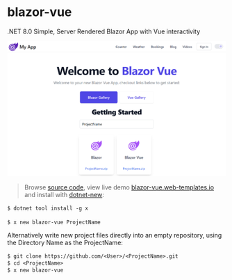 # blazor-vue

.NET 8.0 Simple, Server Rendered Blazor App with Vue interactivity

[![](https://raw.githubusercontent.com/ServiceStack/Assets/master/csharp-templates/blazor-vue.png)](http://blazor-vue.web-templates.io/)

> Browse [source code](https://github.com/NetCoreTemplates/razor), view live demo [blazor-vue.web-templates.io](http://blazor-vue.web-templates.io) and install with [dotnet-new](https://docs.servicestack.net/dotnet-new):

    $ dotnet tool install -g x

    $ x new blazor-vue ProjectName

Alternatively write new project files directly into an empty repository, using the Directory Name as the ProjectName:

    $ git clone https://github.com/<User>/<ProjectName>.git
    $ cd <ProjectName>
    $ x new blazor-vue

